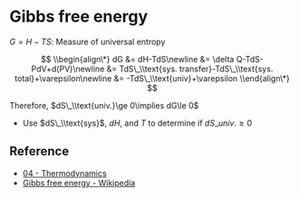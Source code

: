 # Gibbs free energy

$G=H-TS$: Measure of universal entropy

$$
\\begin{align\*}
dG
&= dH-TdS\newline
&= \delta Q-TdS-PdV+d(PV)\newline
&= TdS\_\\text{sys. transfer}-TdS\_\\text{sys. total}+\varepsilon\newline
&= -TdS\_\\text{univ}+\varepsilon
\\end{align\*}
$$

Therefore, $dS\_\\text{univ.}\ge 0\implies dG\le 0$

* Use $dS\_\\text{sys}$, $dH$, and $T$ to determine if $dS\_{univ.}\ge0$

## Reference

* [04 - Thermodynamics](../../../00%20-%20Summary/SCPY142%20-%20Physics%20for%20Medical%20Students/04%20-%20Thermodynamics.md)
* [Gibbs free energy - Wikipedia](https://en.wikipedia.org/wiki/Gibbs_free_energy)
